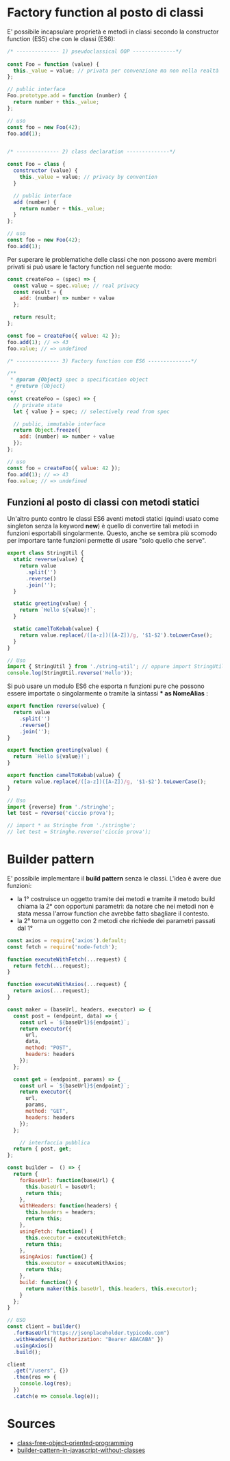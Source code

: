 # Factory function al posto di classi

E' possibile incapsulare proprietà e metodi in classi secondo la constructor function (ES5) che con le classi (ES6):

```js
/* -------------- 1) pseudoclassical OOP --------------*/
 
const Foo = function (value) {
  this._value = value; // privata per convenzione ma non nella realtà
};

// public interface
Foo.prototype.add = function (number) {
  return number + this._value;
};

// uso
const foo = new Foo(42);
foo.add(1); 


/* -------------- 2) class declaration --------------*/

const Foo = class {
  constructor (value) {
    this._value = value; // privacy by convention
  }

  // public interface
  add (number) {
    return number + this._value;
  }
};

// uso
const foo = new Foo(42);
foo.add(1);
```

Per superare le problematiche delle classi che non possono avere membri privati si può usare le factory function nel seguente modo:
```js
const createFoo = (spec) => {
  const value = spec.value; // real privacy
  const result = {
    add: (number) => number + value
  };

  return result;
};

const foo = createFoo({ value: 42 });
foo.add(1); // => 43
foo.value; // => undefined

/* -------------- 3) Factory function con ES6 --------------*/

/**
 * @param {Object} spec a specification object
 * @return {Object}
 */
const createFoo = (spec) => {
  // private state
  let { value } = spec; // selectively read from spec

  // public, immutable interface
  return Object.freeze({
    add: (number) => number + value
  });
};

// uso
const foo = createFoo({ value: 42 });
foo.add(1); // => 43
foo.value; // => undefined
```

## Funzioni al posto di classi con metodi statici

Un'altro punto contro le classi ES6 aventi metodi statici (quindi usato come singleton senza la keyword __new__) è quello di convertire tali metodi in funzioni esportabili singolarmente. Questo, anche se sembra più scomodo per importare tante funzioni permette di usare "solo quello che serve".
```js
export class StringUtil {
  static reverse(value) {
    return value
      .split('')
      .reverse()
      .join('');
  }

  static greeting(value) {
    return `Hello ${value}!`;
  }

  static camelToKebab(value) {
    return value.replace(/([a-z])([A-Z])/g, '$1-$2').toLowerCase();
  }
}

// Uso
import { StringUtil } from './string-util'; // oppure import StringUtil from './string-util' se è esportato come default.
console.log(StringUtil.reverse('Hello'));

```
Si può usare un modulo ES6 che esporta n funzioni pure che possono essere importate o singolarmente o tramite la sintassi __* as NomeAlias__ :

```js
export function reverse(value) {
  return value
    .split('')
    .reverse()
    .join('');
}

export function greeting(value) {
  return `Hello ${value}!`;
}

export function camelToKebab(value) {
  return value.replace(/([a-z])([A-Z])/g, '$1-$2').toLowerCase();
}

// Uso
import {reverse} from './stringhe';
let test = reverse('ciccio prova');

// import * as Stringhe from './stringhe';
// let test = Stringhe.reverse('ciccio prova');
```


# Builder pattern

E' possibile implementare il __build pattern__ senza le classi. L'idea è avere due funzioni:
- la 1° costruisce un oggetto tramite dei metodi e tramite il metodo build chiama la 2° con opportuni parametri: da notare che nei metodi non è stata messa l'arrow function che avrebbe fatto sbagliare il contesto.
- la 2° torna un oggetto con 2 metodi che richiede dei parametri passati dal 1°
```js
const axios = require('axios').default;
const fetch = require('node-fetch');

function executeWithFetch(...request) {
  return fetch(...request);
}

function executeWithAxios(...request) {
  return axios(...request);
}

const maker = (baseUrl, headers, executor) => {
  const post = (endpoint, data) => {
    const url = `${baseUrl}${endpoint}`;
    return executor({
      url,
      data,
      method: "POST",
      headers: headers
    });
  };

  const get = (endpoint, params) => {
    const url = `${baseUrl}${endpoint}`;
    return executor({
      url,
      params,
      method: "GET",
      headers: headers
    });
  };

    // interfaccia pubblica
  return { post, get;
};

const builder =  () => {
  return {
    forBaseUrl: function(baseUrl) {
      this.baseUrl = baseUrl;
      return this;
    },
    withHeaders: function(headers) {
      this.headers = headers;
      return this;
    },
    usingFetch: function() {
      this.executor = executeWithFetch;
      return this;
    },
    usingAxios: function() {
      this.executor = executeWithAxios;
      return this;
    },
    build: function() {
      return maker(this.baseUrl, this.headers, this.executor);
    }
  };
}

```


```js
// USO
const client = builder()
  .forBaseUrl("https://jsonplaceholder.typicode.com")
  .withHeaders({ Authorization: "Bearer ABACABA" })
  .usingAxios()
  .build();

client
  .get("/users", {})
  .then(res => {
    console.log(res);
  })
  .catch(e => console.log(e));
```

# Sources
- [class-free-object-oriented-programming](https://depth-first.com/articles/2019/03/04/class-free-object-oriented-programming/)
- [builder-pattern-in-javascript-without-classes](https://everyday.codes/javascript/builder-pattern-in-javascript-without-classes/#)

